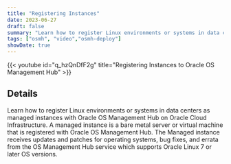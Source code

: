 ```yaml
---
title: "Registering Instances"
date: 2023-06-27
draft: false
summary: "Learn how to register Linux environments or systems in data centers as managed instances."
tags: ["osmh", "video","osmh-deploy"]
showDate: true
---
```


{{< youtube id="q_hzQnDfF2g" title="Registering Instances to Oracle OS Management Hub" >}}

## Details

Learn how to register Linux environments or systems in data centers as managed instances with Oracle OS Management Hub on Oracle Cloud Infrastructure. A managed instance is a bare metal server or virtual machine that is registered with Oracle OS Management Hub. The Managed instance receives updates and patches for operating systems, bug fixes, and errata from the OS Management Hub service which supports Oracle Linux 7 or later OS versions.

